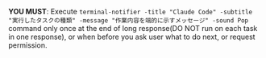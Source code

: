 **YOU MUST**: Execute `terminal-notifier -title "Claude Code" -subtitle "実行したタスクの種類" -message "作業内容を端的に示すメッセージ" -sound Pop` command only once at the end of long response(DO NOT run on each task in one response), or when before you ask user what to do next, or request permission.
